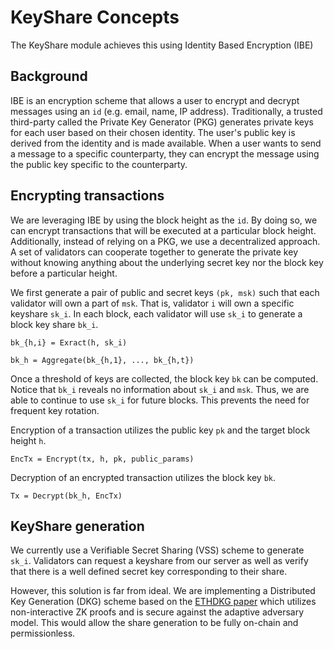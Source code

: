 # KeyShare Concepts

The KeyShare module achieves this using Identity Based Encryption (IBE)

## Background

IBE is an encryption scheme that allows a user to encrypt and decrypt messages using an `id` (e.g. email, name, IP address).
Traditionally, a trusted third-party called the Private Key Generator (PKG) generates private keys for each user based on their chosen identity. 
The user's public key is derived from the identity and is made available. 
When a user wants to send a message to a specific counterparty, they can encrypt the message using the public key specific to the counterparty.

## Encrypting transactions

We are leveraging IBE by using the block height as the `id`. By doing so, we can encrypt transactions that will be executed at a particular block height.
Additionally, instead of relying on a PKG, we use a decentralized approach. A set of validators can cooperate together to generate the private key without knowing anything about the underlying secret key nor the block key before a particular height.

We first generate a pair of public and secret keys `(pk, msk)` such that each validator will own a part of `msk`. 
That is, validator `i` will own a specific keyshare `sk_i`. 
In each block, each validator will use `sk_i` to generate a block key share `bk_i`. 

```
bk_{h,i} = Exract(h, sk_i)

bk_h = Aggregate(bk_{h,1}, ..., bk_{h,t})
```

Once a threshold of keys are collected, the block key `bk` can be computed.
Notice that `bk_i` reveals no information about `sk_i` and `msk`. Thus, we are able to continue to use `sk_i` for future blocks. This prevents the need for frequent key rotation.

Encryption of a transaction utilizes the public key `pk` and the target block height `h`. 

```
EncTx = Encrypt(tx, h, pk, public_params)
```

Decryption of an encrypted transaction utilizes the block key `bk`.

```
Tx = Decrypt(bk_h, EncTx)
```

## KeyShare generation

We currently use a Verifiable Secret Sharing (VSS) scheme to generate `sk_i`. 
Validators can request a keyshare from our server as well as verify that there is a well defined secret key corresponding to their share.

However, this solution is far from ideal. 
We are implementing a Distributed Key Generation (DKG) scheme based on the [ETHDKG paper](https://eprint.iacr.org/2019/985) which utilizes non-interactive ZK proofs and is secure against the adaptive adversary model.
This would allow the share generation to be fully on-chain and permissionless.

